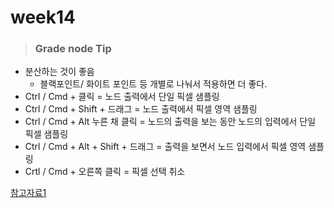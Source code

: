 # week14
> ### Grade node Tip
* 분산하는 것이 좋음
    * 블랙포인트/ 화이트 포인트 등 개별로 나눠서 적용하면 더 좋다.
* Ctrl / Cmd + 클릭 = 노드 출력에서 단일 픽셀 샘플링
* Ctrl / Cmd + Shift + 드래그 = 노드 출력에서 픽셀 영역 샘플링
* Ctrl / Cmd + Alt 누른 채 클릭 = 노드의 출력을 보는 동안 노드의 입력에서 단일 픽셀 샘플링
* Ctrl / Cmd + Alt + Shift + 드래그 = 출력을 보면서 노드 입력에서 픽셀 영역 샘플링
* Crtl / Cmd + 오른쪽 클릭 = 픽셀 선택 취소

[참고자료1](https://learn.foundry.com/nuke/content/reference_guide/color_nodes/grade.html)
